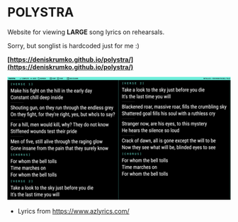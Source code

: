 # POLYSTRA
Website for viewing **LARGE** song lyrics on rehearsals.

Sorry, but songlist is hardcoded just for me :)

**[https://deniskrumko.github.io/polystra/](https://deniskrumko.github.io/polystra/)**


![](https://raw.githubusercontent.com/deniskrumko/polystra/master/icons/preview.png)

- Lyrics from https://www.azlyrics.com/
